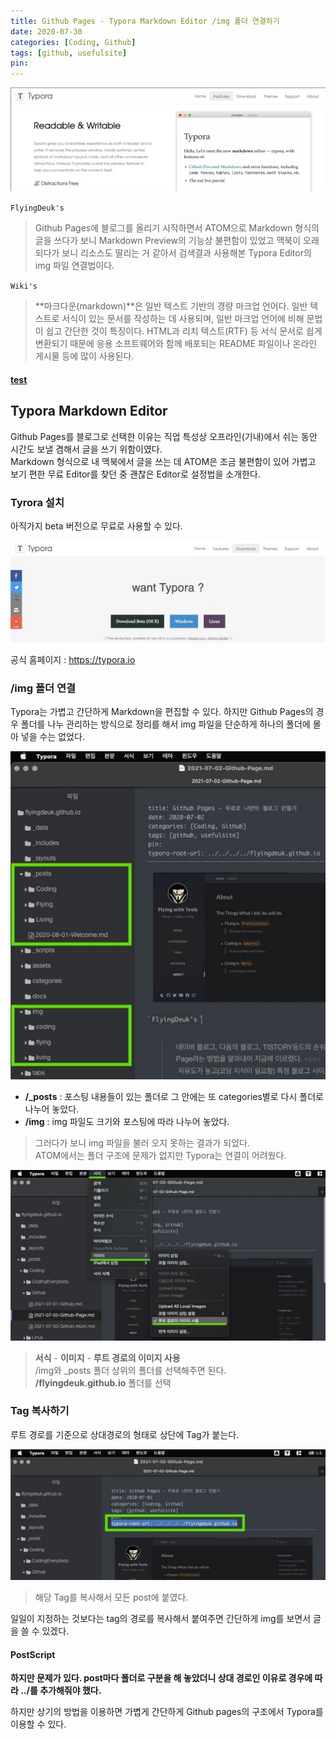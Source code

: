 ```yaml
---
title: Github Pages - Typora Markdown Editor /img 폴더 연결하기
date: 2020-07-30
categories: [Coding, Github]
tags: [github, usefulsite]
pin:
---
```


![typora](/img/coding/github/typora1.jpg)

`FlyingDeuk's`
> Github Pages에 블로그를 올리기 시작하면서 ATOM으로 Markdown 형식의 글을 쓰다가 보니 Markdown Preview의 기능상 불편함이 있었고 맥북이 오래되다가 보니 리소스도 딸리는 거 같아서 검색결과 사용해본 Typora Editor의 img 파일 연결법이다.

`Wiki's`
> **마크다운(markdown)**은 일반 텍스트 기반의 경량 마크업 언어다. 일반 텍스트로 서식이 있는 문서를 작성하는 데 사용되며, 일반 마크업 언어에 비해 문법이 쉽고 간단한 것이 특징이다. HTML과 리치 텍스트(RTF) 등 서식 문서로 쉽게 변환되기 때문에 응용 소프트웨어와 함께 배포되는 README 파일이나 온라인 게시물 등에 많이 사용된다.

#### [test](####PostScript)

## Typora Markdown Editor
Github Pages를 블로그로 선택한 이유는 직업 특성상 오프라인(기내)에서 쉬는 동안 시간도 보낼 겸해서 글을 쓰기 위함이였다. <br>
Markdown 형식으로 내 맥북에서 글을 쓰는 데 ATOM은 조금 불편함이 있어 가볍고 보기 편한 무료 Editor를 찾던 중 괜찮은 Editor로 설정법을 소개한다.

### Tyrora 설치
아직가지 beta 버전으로 무료로 사용할 수 있다.

![typora](/img/coding/github/typora1-1.jpg)

공식 홈페이지 : https://typora.io

### /img 폴더 연결
Typora는 가볍고 간단하게 Markdown을 편집할 수 있다. 하지만 Github Pages의 경우 폴더를 나누 관리하는 방식으로 정리를 해서 img 파일을 단순하게 하나의 폴더에 몰아 넣을 수는 없었다.

![typora](/img/coding/github/typora2.jpg)
- **/_posts** : 포스팅 내용들이 있는 폴더로 그 안에는 또 categories별로 다시 폴더로 나누어 놓았다. <br>
- **/img** : img 파일도 크기와 포스팅에 따라 나누어 놓았다.

>그러다가 보니 img 파일을 불러 오지 못하는 결과가 되었다. <br>
ATOM에서는 폴더 구조에 문제가 없지만 Typora는 연결이 어려웠다.


![typora](/img/coding/github/typora4.jpg)
>**서식** - **이미지** - **루트 경로의 이미지 사용** <br>
/img와 _posts 폴더 상위의 폴더를 선택해주면 된다. <br>
**/flyingdeuk.github.io** 폴더를 선택

### Tag 복사하기
루트 경로를 기준으로 상대경로의 형태로 상단에 Tag가 붙는다.

![typora](/img/coding/github/typora5.jpg)
>해당 Tag를 복사해서 모든 post에 붙였다.

일일이 지정하는 것보다는 tag의 경로를 복사해서 붙여주면 간단하게 img를 보면서 글을 쓸 수 있겠다.

#### PostScript
**하지만 문제가 있다. post마다 폴더로 구분을 해 놓았더니 상대 경로인 이유로 경우에 따라 ../를 추가해줘야 했다.**

하지만 상기의 방법을 이용하면 가볍게 간단하게 Github pages의 구조에서 Typora를 이용할 수 있다.
